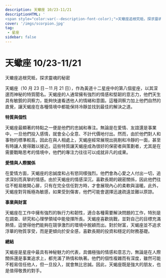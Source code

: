```yaml
---
description: 天蠍座 10/23-11/21
descriptionHTML: '
<span style="color:var(--description-font-color);">天蠍座追根究柢，探求靈魂的秘密</span>'
cover: '/imgs/scorpion.jpg'
tag:
 - 星座
sidebar: false
---
```


# 天蠍座 10/23-11/21

天蠍座追根究柢，探求靈魂的秘密

天蝎座（10 月 23 日－11 月 21 日），作為黃道十二星座中的第八個星座，以其深邃而神秘的特質聞名。天蝎座的人通常擁有強烈的情感和堅韌的意志力，他們天生具有敏銳的洞察力，能夠快速看透他人的情緒和意圖。這種洞察力加上他們自然的直覺，讓天蝎座在各種情境中都能保持冷靜並找到最佳的解決之道。

**特質與個性**

天蝎座最顯著的特點之一便是他們的忠誠和專注。無論是在愛情、友誼還是事業中，一旦他們投入感情，就會全心全意、不計代價地付出。然而，由於他們對人和事物的標準較高，因此在與人相處上，天蝎座經常展現出挑剔和冷靜的一面，甚至有時讓人覺得難以接近。這些特質讓天蝎座成為很好的保密者與策劃者，尤其是在需要戰略思考的情境中，他們的專注力往往可以成就非凡的成果。

**愛情與人際關係**

在愛情方面，天蝎座的忠誠度和占有慾同樣強烈。他們會為心愛之人付出一切，追求深刻而真摯的情感。由於天蝎座的情感深沉，喜歡長期的親密關係，因此他們往往不輕易敞開心扉，只有在完全信任對方時，才會展現內心的柔軟與溫暖。此外，天蝎座對背叛極為敏感，如果受到傷害，他們可能會選擇迅速疏遠並難以原諒。

**事業與財富**

天蝎座在工作中擁有強烈的執行力和韌性，適合各種需要解決問題的工作，特別是在調查、研究和心理學領域中能發揮所長。天蝎座喜歡挑戰，並對自己的目標充滿熱情，這使得他們能夠在競爭激烈的環境中脫穎而出。對於財富，天蝎座並不追求浮華的物質享受，而是更傾向於安全感，喜歡長期的投資和穩定的財務基礎。

**總結**

天蝎座是星座中最具有神秘魅力的代表，具備極強的情感和意志力，無論是在人際關係還是事業追求上，都充滿了熱情和執著。他們的個性複雜而有深度，雖然可能不輕易信任他人，但一旦投入，就會無比忠誠。因此，天蝎座既是強大的朋友，也是值得敬畏的對手。
